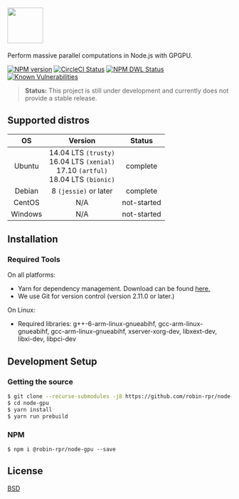 # <img src="https://raw.githubusercontent.com/robin-rpr/node-gpu/master/misc/img/logo.png" height="80"> 
Perform massive parallel computations in Node.js with GPGPU.

  [![NPM version][npm-image]][npm-url]
  [![CircleCI Status][circleci-image]][circleci-url]
  [![NPM DWL Status][download-image]][download-url]
  [![Known Vulnerabilities][snyc-image]][snyc-url]

> **Status:** This project is still under development and currently does not provide a stable release.

## Supported distros
| OS            | Version       | Status |
|:-------------:|:-------------:|:-------:|
| Ubuntu        | 14.04 LTS `(trusty)` <br/> 16.04 LTS `(xenial)` <br/> 17.10 `(artful)` <br/> 18.04 LTS `(bionic)`| complete |
| Debian        | 8 `(jessie)` or later | complete |
| CentOS        | N/A | not-started |
| Windows       | N/A | not-started |

## Installation

### Required Tools
On all platforms:
- Yarn for dependency management. Download can be found [here.](https://yarnpkg.com/en/docs/install)
- We use Git for version control (version 2.11.0 or later.)

On Linux:
- Required libraries: g++-6-arm-linux-gnueabihf, gcc-arm-linux-gnueabihf, gcc-arm-linux-gnueabihf, xserver-xorg-dev, libxext-dev, libxi-dev, libpci-dev

## Development Setup

### Getting the source
```bash
$ git clone --recurse-submodules -j8 https://github.com/robin-rpr/node-gpu.git
$ cd node-gpu
$ yarn install
$ yarn run prebuild
```

### NPM
```
$ npm i @robin-rpr/node-gpu --save
```

## License

  [BSD](./LICENSE)


[npm-image]: https://img.shields.io/npm/v/node-gpu.svg?style=flat
[npm-url]: https://www.npmjs.com/package/@robin-rpr/node-gpu

[circleci-image]: https://circleci.com/gh/robin-rpr/node-gpu/tree/master.svg?style=svg&circle-token=1a155b19b88989f79b3df7d67f4bc5f258aac95c
[circleci-url]: https://circleci.com/gh/robin-rpr/node-gpu/tree/master

[download-image]: https://img.shields.io/npm/dm/node-gpu.svg?style=flat
[download-url]: https://www.npmjs.com/package/@robin-rpr/node-gpu

[snyc-image]: https://snyk.io/test/github/robin-rpr/node-gpu/badge.svg
[snyc-url]: https://snyk.io/test/github/robin-rpr/node-gpu
